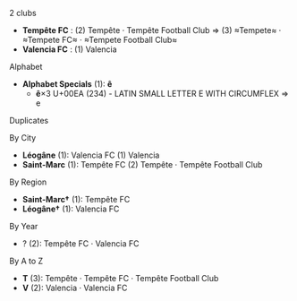 2 clubs

- **Tempête FC** : (2) Tempête · Tempête Football Club ⇒ (3) ≈Tempete≈ · ≈Tempete FC≈ · ≈Tempete Football Club≈
- **Valencia FC** : (1) Valencia




Alphabet

- **Alphabet Specials** (1):  **ê** 
  - **ê**×3 U+00EA (234) - LATIN SMALL LETTER E WITH CIRCUMFLEX ⇒ e




Duplicates





By City

- **Léogâne** (1): Valencia FC  (1) Valencia
- **Saint-Marc** (1): Tempête FC  (2) Tempête · Tempête Football Club




By Region

- **Saint-Marc†** (1):   Tempête FC
- **Léogâne†** (1):   Valencia FC




By Year

- ? (2):   Tempête FC · Valencia FC






By A to Z

- **T** (3): Tempête · Tempête FC · Tempête Football Club
- **V** (2): Valencia · Valencia FC




